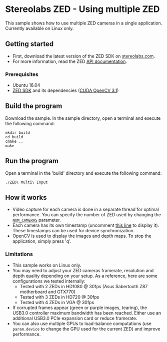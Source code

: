 # Stereolabs ZED - Using multiple ZED

This sample shows how to use multiple ZED cameras in a single application. Currently available on Linux only.

## Getting started

- First, download the latest version of the ZED SDK on [stereolabs.com](https://www.stereolabs.com).
- For more information, read the ZED [API documentation](https://www.stereolabs.com/developers/documentation/API/).

### Prerequisites

- Ubuntu 16.04
- [ZED SDK](https://www.stereolabs.com/developers/) and its dependencies ([CUDA](https://developer.nvidia.com/cuda-downloads),[OpenCV 3.1](http://opencv.org/downloads.html))


## Build the program

Download the sample. In the sample directory, open a terminal and execute the following command:

    mkdir build
    cd build
    cmake ..
    make

## Run the program

Open a terminal in the 'build' directory and execute the following command:

    ./ZED\ Multi\ Input

## How it works

- Video capture for each camera is done in a separate thread for optimal performance. You can specify the number of ZED used by changing the [`NUM_CAMERAS`](https://github.com/stereolabs/zed-multi-input/blob/master/src/main.cpp#L43) parameter.
- Each camera has its own timestamp (uncomment [this line](https://github.com/stereolabs/zed-multi-input/blob/master/src/main.cpp#L122) to display it). These timestamps can be used for device synchronization.
- OpenCV is used to display the images and depth maps. To stop the application, simply press 'q'.


### Limitations

- This sample works on Linux only.
- You may need to adjust your ZED cameras framerate, resolution and depth quality depending on your setup. As a reference, here are some configurations we tested internally:
  - Tested with 2 ZEDs in HD1080 @ 30fps (Asus Sabertooth Z87 motherboard and GTX770)
  - Tested with 3 ZEDs in HD720 @ 30fps
  - Tested with 4 ZEDs in VGA @ 30fps
- If corrupted frames appear (green or purple images, tearing), the USB3.0 controller maximum bandwidth has been reached. Either use an additional USB3.0 PCIe expansion card or reduce framerate.
- You can also use multiple GPUs to load-balance computations (use `param.device` to change the GPU used for the current ZED) and improve performance.
